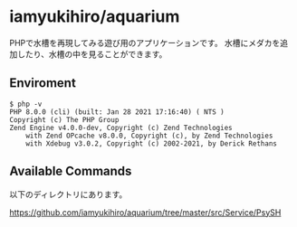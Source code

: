 # iamyukihiro/aquarium

PHPで水槽を再現してみる遊び用のアプリケーションです。
水槽にメダカを追加したり、水槽の中を見ることができます。

## Enviroment

```
$ php -v
PHP 8.0.0 (cli) (built: Jan 28 2021 17:16:40) ( NTS )
Copyright (c) The PHP Group
Zend Engine v4.0.0-dev, Copyright (c) Zend Technologies
    with Zend OPcache v8.0.0, Copyright (c), by Zend Technologies
    with Xdebug v3.0.2, Copyright (c) 2002-2021, by Derick Rethans
```

## Available Commands

以下のディレクトリにあります。

https://github.com/iamyukihiro/aquarium/tree/master/src/Service/PsySH
